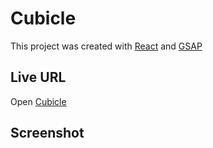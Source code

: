 # Cubicle

This project was created with [React](https://github.com/facebook/create-react-app) and [GSAP](https://greensock.com/docs)

## Live URL 
Open [Cubicle](https://cubicle-app.netlify.app/)

## Screenshot



